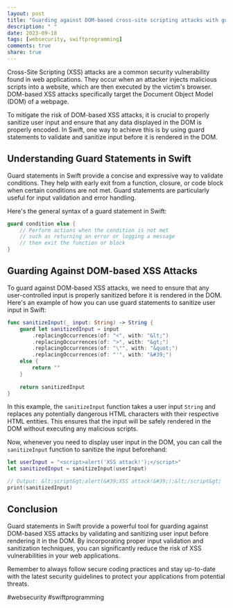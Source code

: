 ```yaml
---
layout: post
title: "Guarding against DOM-based cross-site scripting attacks with guard statements in Swift"
description: " "
date: 2023-09-18
tags: [websecurity, swiftprogramming]
comments: true
share: true
---
```


Cross-Site Scripting (XSS) attacks are a common security vulnerability found in web applications. They occur when an attacker injects malicious scripts into a website, which are then executed by the victim's browser. DOM-based XSS attacks specifically target the Document Object Model (DOM) of a webpage.

To mitigate the risk of DOM-based XSS attacks, it is crucial to properly sanitize user input and ensure that any data displayed in the DOM is properly encoded. In Swift, one way to achieve this is by using guard statements to validate and sanitize input before it is rendered in the DOM.

## Understanding Guard Statements in Swift

Guard statements in Swift provide a concise and expressive way to validate conditions. They help with early exit from a function, closure, or code block when certain conditions are not met. Guard statements are particularly useful for input validation and error handling.

Here's the general syntax of a guard statement in Swift:

```swift
guard condition else {
    // Perform actions when the condition is not met
    // such as returning an error or logging a message
    // then exit the function or block
}
```

## Guarding Against DOM-based XSS Attacks

To guard against DOM-based XSS attacks, we need to ensure that any user-controlled input is properly sanitized before it is rendered in the DOM. Here's an example of how you can use guard statements to sanitize user input in Swift:

```swift
func sanitizeInput(_ input: String) -> String {
    guard let sanitizedInput = input
        .replacingOccurrences(of: "<", with: "&lt;")
        .replacingOccurrences(of: ">", with: "&gt;")
        .replacingOccurrences(of: "\"", with: "&quot;")
        .replacingOccurrences(of: "'", with: "&#39;")
    else {
        return ""
    }
    
    return sanitizedInput
}
```

In this example, the `sanitizeInput` function takes a user input `String` and replaces any potentially dangerous HTML characters with their respective HTML entities. This ensures that the input will be safely rendered in the DOM without executing any malicious scripts.

Now, whenever you need to display user input in the DOM, you can call the `sanitizeInput` function to sanitize the input beforehand:

```swift
let userInput = "<script>alert('XSS attack!');</script>"
let sanitizedInput = sanitizeInput(userInput)

// Output: &lt;script&gt;alert(&#39;XSS attack!&#39;);&lt;/script&gt;
print(sanitizedInput)
```

## Conclusion

Guard statements in Swift provide a powerful tool for guarding against DOM-based XSS attacks by validating and sanitizing user input before rendering it in the DOM. By incorporating proper input validation and sanitization techniques, you can significantly reduce the risk of XSS vulnerabilities in your web applications.

Remember to always follow secure coding practices and stay up-to-date with the latest security guidelines to protect your applications from potential threats.

#websecurity #swiftprogramming
